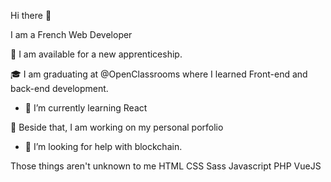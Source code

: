  Hi there 👋

I am a French Web Developer

🌱 I am available for a new apprenticeship.

🎓 I am graduating at @OpenClassrooms where I learned Front-end and back-end development.

- 🌱 I’m currently learning React

🔭 Beside that, I am working on my personal porfolio

- 🤔 I’m looking for help with blockchain.

Those things aren't unknown to me
HTML CSS Sass Javascript PHP VueJS

